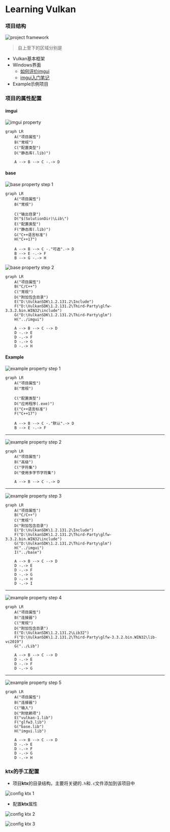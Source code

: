 # Learning Vulkan

### 项目结构

![project framework](../../img/project-framework.png)

> 自上至下的区域分别是

* Vulkan基本框架
* Windows界面
  * [如何评价imgui](https://www.zhihu.com/question/267602287)
  * [imgui入门笔记](https://www.dazhuanlan.com/2019/12/16/5df6a0950ca0c/)
* Example示例项目

### 项目的属性配置

#### imgui

![imgui property](../../img/imgui-property.png)

```mermaid
graph LR
	A("项目属性")
	B("常规")
	C("配置类型")
	D("静态库(.lib)")
	
	A --> B --> C -.-> D
```

#### base

![base property step 1](./../../img/base-property-step-1.png)

```mermaid
graph LR
	A("项目属性")
	B("常规")
	
	C("输出目录")
	D("$(SolutionDir)\Lib\")
	E("配置类型")
	F("静态库(.lib)")
	G("C++语言标准")
	H("C++17")
	
	A --> B --> C -."可选".-> D
	B --> E -.-> F
	B --> G -.-> H
```

![base property step 2](D:\Code\Vulkan-code\LearningVulkan\img\base-property-step-2.png)

```mermaid
graph LR
	A("项目属性")
	B("C/C++")
	C("常规")
	D("附加包含目录")
	E("D:\VulkanSDK\1.2.131.2\Include")
	F("D:\VulkanSDK\1.2.131.2\Third-Party\glfw-3.3.2.bin.WIN32\include")
	G("D:\VulkanSDK\1.2.131.2\Third-Party\glm")
	H("../imgui")
	
	A --> B --> C --> D
	D -.-> E
    D -.-> F
	D -.-> G
    D -.-> H
```

#### Example

![example property step 1](../../img/example-property-step-1.png)

```mermaid
graph LR
	A("项目属性")
	B("常规")
	
	C("配置类型")
	D("应用程序(.exe)")
	E("C++语言标准")
	F("C++17")
	
	A --> B --> C -."默认".-> D
	B --> E -.-> F

```
---

![example property step 2](../../img/example-property-step-2.png)

```mermaid
graph LR
	A("项目属性")
	B("高级")
	C("字符集")
	D("使用多字节字符集")
	
	A --> B --> C -.-> D
```
---

![example property step 3](../../img/example-property-step-3.png)

```mermaid
graph LR
	A("项目属性")
	B("C/C++")
	C("常规")
	D("附加包含目录")
	E("D:\VulkanSDK\1.2.131.2\Include")
	F("D:\VulkanSDK\1.2.131.2\Third-Party\glfw-3.3.2.bin.WIN32\include")
	G("D:\VulkanSDK\1.2.131.2\Third-Party\glm")
	H("../imgui")
	I("../base")
	
	A --> B --> C --> D
	D -.-> E
    D -.-> F
	D -.-> G
    D -.-> H
    D -.-> I
```
---

![example property step 4](./../../img/example-property-step-4.png)

```mermaid
graph LR
	A("项目属性")
	B("连接器")
	C("常规")
	D("附加包含目录")
	E("D:\VulkanSDK\1.2.131.2\Lib32")
	F("D:\VulkanSDK\1.2.131.2\Third-Party\glfw-3.3.2.bin.WIN32\lib-vc2019")
	G("../Lib")
	
	A --> B --> C --> D
	D -.-> E
    D -.-> F
	D -.-> G
```
---

![example property step 5](D:\Code\Vulkan-code\LearningVulkan\img\example-property-step-5.png)

```mermaid
graph LR
	A("项目属性")
	B("连接器")
	C("输入")
	D("附依赖项")
	E("vulkan-1.lib")
	F("glfw3.lib")
	G("base.lib")
	H("imgui.lib")
	
	A --> B --> C --> D
	D -.-> E
    D -.-> F
	D -.-> G
	D -.-> H
```

### ktx的手工配置

* 项目**ktx**的目录结构，主要将关键的`.h`和`.c`文件添加到该项目中

![config ktx 1](../../img/config-ktx-1.png)

* 配置**ktx**属性

![config ktx 2](../../img/config-ktx-2.png)

![config ktx 3](../../img/config-ktx-3.png)


